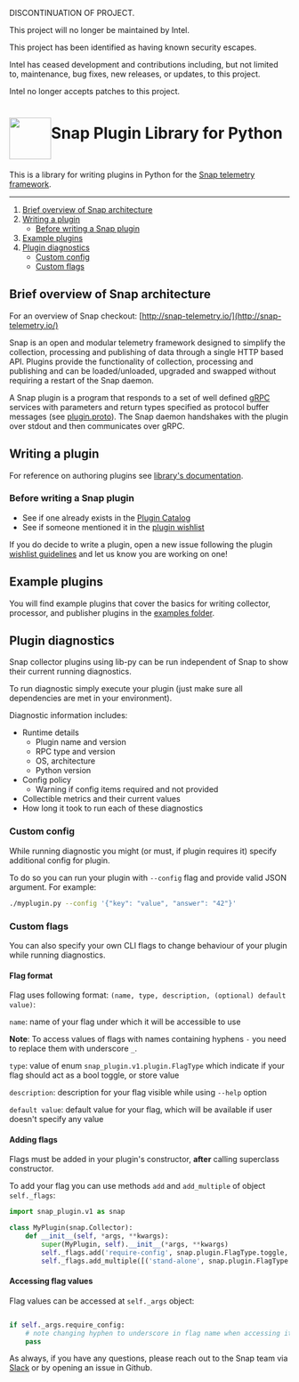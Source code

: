 DISCONTINUATION OF PROJECT. 

This project will no longer be maintained by Intel.

This project has been identified as having known security escapes.

Intel has ceased development and contributions including, but not limited to, maintenance, bug fixes, new releases, or updates, to this project.  

Intel no longer accepts patches to this project.
# <img src="http://snap-telemetry.io/assets/img/snap_url.png" align="middle" height="75">Snap Plugin Library for Python

This is a library for writing plugins in Python for the
[Snap telemetry framework](https://github.com/intelsdi-x/snap).

----

1. [Brief overview of Snap architecture](#brief-overview-of-snap-architecture)
2. [Writing a plugin](#writing-a-plugin)
    * [Before writing a Snap plugin](#before-writing-a-snap-plugin)
3. [Example plugins](#example-plugins)
4. [Plugin diagnostics](#plugin-diagnostics)
    * [Custom config](#custom-config)
    * [Custom flags](#custom-flags)

## Brief overview of Snap architecture

For an overview of Snap checkout: [http://snap-telemetry.io/](http://snap-telemetry.io/)

Snap is an open and modular telemetry framework designed to simplify the
collection, processing and publishing of data through a single HTTP based API.
Plugins provide the functionality of collection, processing and publishing and
can be loaded/unloaded, upgraded and swapped without requiring a restart of the
Snap daemon.

A Snap plugin is a program that responds to a set of well defined
[gRPC](http://www.grpc.io/) services with parameters and return types specified
as protocol buffer messages (see 
[plugin.proto](https://github.com/intelsdi-x/snap/blob/master/control/plugin/rpc/plugin.proto)).
The Snap daemon handshakes with the plugin over stdout and then communicates over gRPC.

## Writing a plugin

For reference on authoring plugins see [library's documentation](https://intelsdi-x.github.io/snap-plugin-lib-py/).

### Before writing a Snap plugin

* See if one already exists in the
[Plugin Catalog](https://github.com/intelsdi-x/snap/blob/master/docs/PLUGIN_CATALOG.md)
* See if someone mentioned it in the
[plugin wishlist](https://github.com/intelsdi-x/snap/labels/plugin-wishlist)

If you do decide to write a plugin, open a new issue following the plugin
[wishlist guidelines](https://github.com/intelsdi-x/snap/blob/master/docs/PLUGIN_CATALOG.md#wish-list)
 and let us know you are working on one!

## Example plugins

You will find example plugins that cover the basics for writing collector, processor, and publisher plugins in the [examples folder](https://github.com/intelsdi-x/snap-plugin-lib-py/tree/master/examples).

## Plugin diagnostics

Snap collector plugins using lib-py can be run independent of Snap to show their current running diagnostics.

To run diagnostic simply execute your plugin (just make sure all dependencies are met in your environment).

Diagnostic information includes:

* Runtime details
    * Plugin name and version
    * RPC type and version
    * OS, architecture
    * Python version
* Config policy
    * Warning if config items required and not provided
* Collectible metrics and their current values
* How long it took to run each of these diagnostics

### Custom config

While running diagnostic you might (or must, if plugin requires it) specify additional config for plugin.

To do so you can run your plugin with `--config` flag and provide valid JSON argument. For example:
```sh
./myplugin.py --config '{"key": "value", "answer": "42"}'
```

### Custom flags

You can also specify your own CLI flags to change behaviour of your plugin while running diagnostics.

#### Flag format

Flag uses following format: `(name, type, description, (optional) default value)`:

`name`: name of your flag under which it will be accessible to use

**Note**: To access values of flags with names containing hyphens `-` you need to replace them with underscore `_`.

`type`: value of enum `snap_plugin.v1.plugin.FlagType` which indicate if your flag should act as a bool toggle, or store value

`description`: description for your flag visible while using `--help` option

`default value`: default value for your flag, which will be available if user doesn't specify any value

#### Adding flags

Flags must be added in your plugin's constructor, **after** calling superclass constructor.

To add your flag you can use methods `add` and `add_multiple` of object `self._flags`:
```python
import snap_plugin.v1 as snap

class MyPlugin(snap.Collector):
    def __init__(self, *args, **kwargs):
        super(MyPlugin, self).__init__(*args, **kwargs)
        self._flags.add('require-config', snap.plugin.FlagType.toggle, 'require additional config')
        self._flags.add_multiple([('stand-alone', snap.plugin.FlagType.toggle, 'enable stand alone mode'), ('port', FlagType.value, 'port to run on', 8080)])
```

#### Accessing flag values

Flag values can be accessed at `self._args` object:
```python

if self._args.require_config:
    # note changing hyphen to underscore in flag name when accessing it
    pass
```

As always, if you have any questions, please reach out to the Snap team via [Slack](https://intelsdi-x.herokuapp.com/) or by opening an issue in Github.
